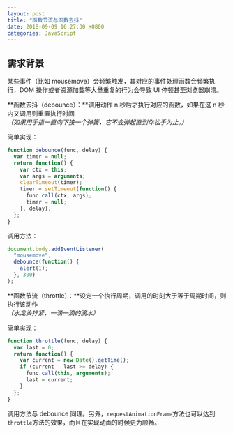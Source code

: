 ```yaml
---
layout: post
title: "函数节流与函数去抖"
date: 2018-09-09 16:27:30 +0800
categories: JavaScript
---
```


## 需求背景

某些事件（比如 mousemove）会频繁触发，其对应的事件处理函数会频繁执行，DOM 操作或者资源加载等大量重复的行为会导致 UI 停顿甚至浏览器崩溃。

**函数去抖（debounce）：**调用动作 n 秒后才执行对应的函数，如果在这 n 秒内又调用则重置执行时间  
_（如果用手指一直向下按一个弹簧，它不会弹起直到你松手为止。）_

简单实现：

```js
function debounce(func, delay) {
  var timer = null;
  return function() {
    var ctx = this;
    var args = arguments;
    clearTimeout(timer);
    timer = setTimeout(function() {
      func.call(ctx, args);
      timer = null;
    }, delay);
  };
}
```

调用方法：

```js
document.body.addEventListener(
  "mousemove",
  debounce(function() {
    alert(1);
  }, 300)
);
```

**函数节流（throttle）：**设定一个执行周期，调用的时刻大于等于周期时间，则执行该动作  
_（水龙头拧紧，一滴一滴的滴水）_

简单实现：

```js
function throttle(func, delay) {
  var last = 0;
  return function() {
    var current = new Date().getTime();
    if (current - last >= delay) {
      func.call(this, arguments);
      last = current;
    }
  };
}
```

调用方法与 debounce 同理。另外，`requestAnimationFrame`方法也可以达到`throttle`方法的效果，而且在实现动画的时候更为顺畅。

